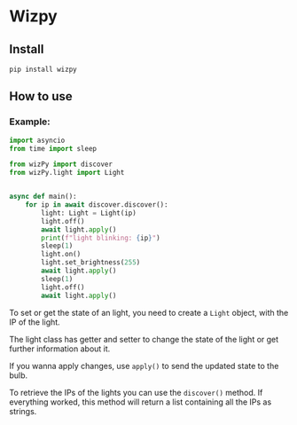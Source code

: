 # Wizpy

## Install

`pip install wizpy`

## How to use

### Example: 

```python
import asyncio
from time import sleep

from wizPy import discover
from wizPy.light import Light


async def main():
    for ip in await discover.discover():
        light: Light = Light(ip)
        light.off()
        await light.apply()
        print(f"light blinking: {ip}")
        sleep(1)
        light.on()
        light.set_brightness(255)
        await light.apply()
        sleep(1)
        light.off()
        await light.apply()
```

To set or get the state of an light, you need to create a `Light` object, with the IP of the light. 

The light class has getter and setter to change the state of the light or get further information about it.

If you wanna apply changes, use `apply()` to send the updated state to the bulb.

To retrieve the IPs of the lights you can use the `discover()` method. If everything worked, this method will return a list containing all the IPs as strings.
